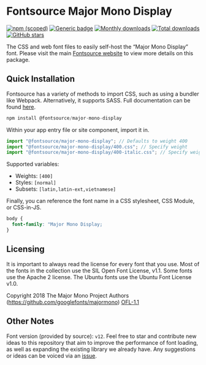 # Fontsource Major Mono Display

[![npm (scoped)](https://img.shields.io/npm/v/@fontsource/major-mono-display?color=brightgreen)](https://www.npmjs.com/package/@fontsource/major-mono-display) [![Generic badge](https://img.shields.io/badge/fontsource-passing-brightgreen)](https://github.com/fontsource/fontsource) [![Monthly downloads](https://badgen.net/npm/dm/@fontsource/major-mono-display)](https://github.com/fontsource/fontsource) [![Total downloads](https://badgen.net/npm/dt/@fontsource/major-mono-display)](https://github.com/fontsource/fontsource) [![GitHub stars](https://img.shields.io/github/stars/fontsource/fontsource.svg?style=social&label=Star)](https://github.com/fontsource/fontsource/stargazers)

The CSS and web font files to easily self-host the “Major Mono Display” font. Please visit the main [Fontsource website](https://fontsource.org/fonts/major-mono-display) to view more details on this package.

## Quick Installation

Fontsource has a variety of methods to import CSS, such as using a bundler like Webpack. Alternatively, it supports SASS. Full documentation can be found [here](https://fontsource.org/docs/getting-started/introduction).

```javascript
npm install @fontsource/major-mono-display
```

Within your app entry file or site component, import it in.

```javascript
import "@fontsource/major-mono-display"; // Defaults to weight 400
import "@fontsource/major-mono-display/400.css"; // Specify weight
import "@fontsource/major-mono-display/400-italic.css"; // Specify weight and style

```

Supported variables:
- Weights: `[400]`
- Styles: `[normal]`
- Subsets: `[latin,latin-ext,vietnamese]`

Finally, you can reference the font name in a CSS stylesheet, CSS Module, or CSS-in-JS.

```css
body {
  font-family: "Major Mono Display;
}
```

## Licensing
It is important to always read the license for every font that you use.
Most of the fonts in the collection use the SIL Open Font License, v1.1. Some fonts use the Apache 2 license. The Ubuntu fonts use the Ubuntu Font License v1.0.

Copyright 2018 The Major Mono Project Authors (https://github.com/googlefonts/majormono)
[OFL-1.1](http://scripts.sil.org/OFL)

## Other Notes
Font version (provided by source): `v12`.
Feel free to star and contribute new ideas to this repository that aim to improve the performance of font loading, as well as expanding the existing library we already have. Any suggestions or ideas can be voiced via an [issue](https://github.com/fontsource/fontsource/issues).